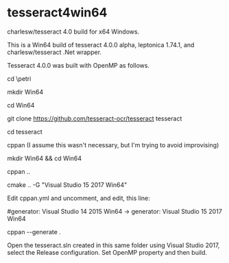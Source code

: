 # tesseract4win64
charlesw/tesseract 4.0 build for x64 Windows.

This is a Win64 build of tesseract 4.0.0 alpha, leptonica 1.74.1, and charlesw/tesseract .Net wrapper.

Tesseract 4.0.0 was built with OpenMP as follows.

cd \petri

mkdir Win64

cd Win64

git clone https://github.com/tesseract-ocr/tesseract tesseract

cd tesseract

cppan  (I assume this wasn't necessary, but I'm trying to avoid improvising)

mkdir Win64 && cd Win64

cppan ..

cmake .. -G "Visual Studio 15 2017 Win64"


Edit cppan.yml and uncomment, and edit, this line:

#generator: Visual Studio 14 2015 Win64 -> generator: Visual Studio 15 2017 Win64

cppan --generate .


Open the tesseract.sln created in this same folder using Visual Studio 2017, select the Release configuration.
Set OpenMP property and then build.
